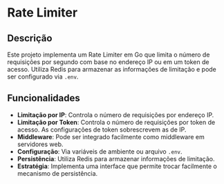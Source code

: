 # Rate Limiter

## Descrição

Este projeto implementa um Rate Limiter em Go que limita o número de requisições por segundo com base no endereço IP ou em um token de acesso. Utiliza Redis para armazenar as informações de limitação e pode ser configurado via `.env`.

## Funcionalidades

- **Limitação por IP**: Controla o número de requisições por endereço IP.
- **Limitação por Token**: Controla o número de requisições por token de acesso. As configurações de token sobrescrevem as de IP.
- **Middleware**: Pode ser integrado facilmente como middleware em servidores web.
- **Configuração**: Via variáveis de ambiente ou arquivo `.env`.
- **Persistência**: Utiliza Redis para armazenar informações de limitação.
- **Estratégia**: Implementa uma interface que permite trocar facilmente o mecanismo de persistência.
